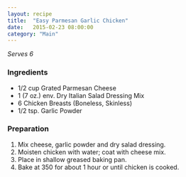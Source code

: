 ```yaml
---
layout: recipe
title:  "Easy Parmesan Garlic Chicken"
date:   2015-02-23 08:00:00
category: "Main"
---
```


*Serves 6*

### Ingredients

- 1/2 cup Grated Parmesan Cheese
- 1 (7 oz.) env. Dry Italian Salad Dressing Mix
- 6 Chicken Breasts (Boneless, Skinless)
- 1/2 tsp. Garlic Powder

### Preparation

1. Mix cheese, garlic powder and dry salad dressing.
2. Moisten chicken with water; coat with cheese mix.
3. Place in shallow greased baking pan.
4. Bake at 350 for about 1 hour or until chicken is cooked.
